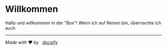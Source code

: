 # Willkommen

Hallo und willkommen in der "Box"! Wenn ich auf Reisen bin, übernachte ich auch 

---
*Made with ❤️ by &nbsp; [docsify](https://docsify.js.org/)*
